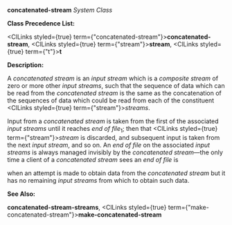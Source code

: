 **concatenated-stream** *System Class* 



**Class Precedence List:** 



<ClLinks styled={true} term={"concatenated-stream"}><b>concatenated-stream</b></ClLinks>, <ClLinks styled={true} term={"stream"}><b>stream</b></ClLinks>, <ClLinks styled={true} term={"t"}><b>t</b></ClLinks> 



**Description:** 



A *concatenated stream* is an *input stream* which is a *composite stream* of zero or more other *input streams*, such that the sequence of data which can be read from the *concatenated stream* is the same as the concatenation of the sequences of data which could be read from each of the constituent <ClLinks styled={true} term={"stream"}><i>streams</i></ClLinks>. 



Input from a *concatenated stream* is taken from the first of the associated *input streams* until it reaches *end of file*<sub>1</sub>; then that <ClLinks styled={true} term={"stream"}><i>stream</i></ClLinks> is discarded, and subsequent input is taken from the next *input stream*, and so on. An *end of file* on the associated *input streams* is always managed invisibly by the *concatenated stream*—the only time a client of a *concatenated stream* sees an *end of file* is 







 



 



when an attempt is made to obtain data from the *concatenated stream* but it has no remaining *input streams* from which to obtain such data. 



**See Also:** 



**concatenated-stream-streams**, <ClLinks styled={true} term={"make-concatenated-stream"}><b>make-concatenated-stream</b></ClLinks> 



